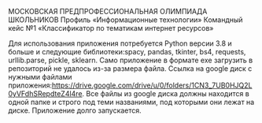 МОСКОВСКАЯ ПРЕДПРОФЕССИОНАЛЬНАЯ
ОЛИМПИАДА ШКОЛЬНИКОВ
Профиль «Информационные технологии»
Командный кейс №1 «Классификатор по тематикам интернет ресурсов»

Для использования приложения потребуется Python версии 3.8 и больше и следующие библиотеки:spacy, pandas, tkinter, bs4, requests, urllib.parse, pickle, sklearn.
Само приложение в формате exe загрузить в репозиторий не удалось из-за размера файла. Ссылка на google диск с нужными файлами приложения:https://drive.google.com/drive/u/0/folders/1CN3_7UB0HJQ2L0yVFdhSRepdteZ4l4re. Все файлы из google диска должны находится в одной папке и строго под теми названиями, под которыми они лежат на диске. Приложение долго запускается.
